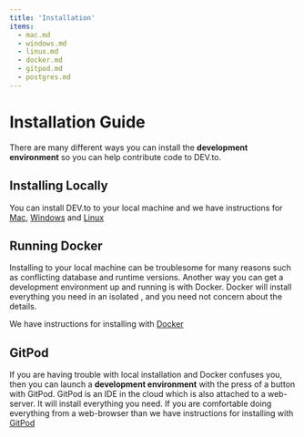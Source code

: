 ```yaml
---
title: 'Installation'
items:
  - mac.md
  - windows.md
  - linux.md
  - docker.md
  - gitpod.md
  - postgres.md
---
```


# Installation Guide

There are many different ways you can install the **development environment** so you can help contribute code to DEV.to.

## Installing Locally

You can install DEV.to to your local machine and we have instructions for [Mac](/installation/mac-os), [Windows](/installation/windows) and [Linux](/installation/linux)

## Running Docker

Installing to your local machine can be troublesome for many reasons such as conflicting database and runtime versions. Another way you can get a development environment up and running is with Docker. Docker will install everything you need in an isolated , and you need not concern about the details.

We have instructions for installing with [Docker](/installation/docker)

## GitPod

If you are having trouble with local installation and Docker confuses you, then you can launch a **development environment** with the press of a button with GitPod. GitPod is an IDE in the cloud which is also attached to a web-server. It will install everything you need. If you are comfortable doing everything from a web-browser than we have instructions for installing with [GitPod](/installation/gitpod)
